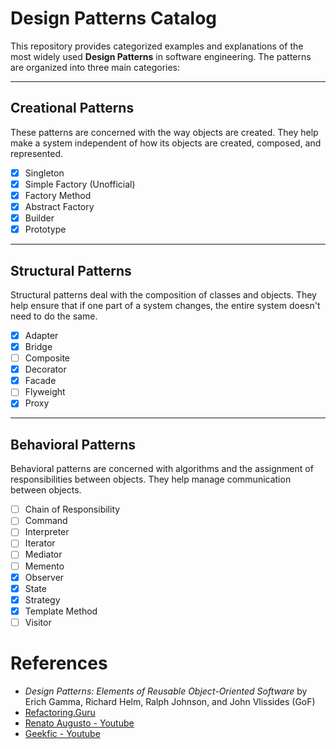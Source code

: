 # Design Patterns Catalog

This repository provides categorized examples and explanations of the most widely used **Design Patterns** in software engineering. The patterns are organized into three main categories:

---

## Creational Patterns

These patterns are concerned with the way objects are created. They help make a system independent of how its objects are created, composed, and represented.

- [x] Singleton  
- [x] Simple Factory (Unofficial)  
- [x] Factory Method  
- [x] Abstract Factory  
- [x] Builder  
- [x] Prototype  

---

## Structural Patterns

Structural patterns deal with the composition of classes and objects. They help ensure that if one part of a system changes, the entire system doesn't need to do the same.

- [x] Adapter  
- [x] Bridge  
- [ ] Composite  
- [x] Decorator  
- [x] Facade  
- [ ] Flyweight  
- [x] Proxy  

---

## Behavioral Patterns

Behavioral patterns are concerned with algorithms and the assignment of responsibilities between objects. They help manage communication between objects.


- [ ] Chain of Responsibility  
- [ ] Command  
- [ ] Interpreter  
- [ ] Iterator  
- [ ] Mediator  
- [ ] Memento  
- [x] Observer  
- [x] State  
- [x] Strategy  
- [x] Template Method  
- [ ] Visitor  

# References

- *Design Patterns: Elements of Reusable Object-Oriented Software* by Erich Gamma, Richard Helm, Ralph Johnson, and John Vlissides (GoF)
- [Refactoring.Guru](https://refactoring.guru/design-patterns)
- [Renato Augusto - Youtube](https://www.youtube.com/@RenatoAugustoTech) 
- [Geekfic - Youtube](https://www.youtube.com/@geekific) 